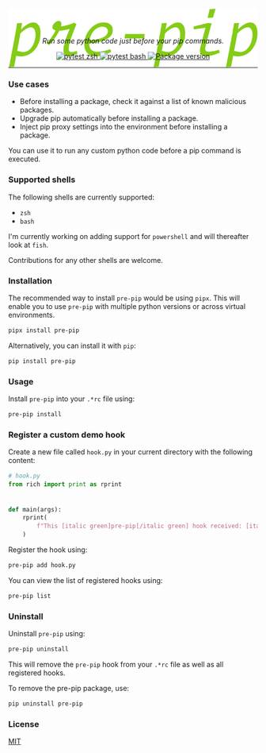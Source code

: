 <p align="center" style="height: 3em;">
    <img src="https://raw.githubusercontent.com/RatulMaharaj/pre-pip/main/pre-pip.svg" alt="pre-pip" align="center"></img>
</p>
<p align="center">
    <em>Run some python code just before your pip commands.</em>
</p>

<p align="center">
<a href="https://github.com/RatulMaharaj/pre-pip/actions/workflows/python-test-zsh.yml" target="_blank">
    <img src="https://github.com/RatulMaharaj/pre-pip/actions/workflows/python-test-zsh.yml/badge.svg" alt="pytest zsh">
</a>
<a href="https://github.com/RatulMaharaj/pre-pip/actions/workflows/python-test-bash.yml" target="_blank">
    <img src="https://github.com/RatulMaharaj/pre-pip/actions/workflows/python-test-bash.yml/badge.svg" alt="pytest bash">
</a>
<a href="https://pypi.org/project/pre-pip" target="_blank">
    <img src="https://img.shields.io/pypi/v/pre-pip?color=%2334D058&label=pypi%20package" alt="Package version">
</a>
</p>

<hr/>

### Use cases

- Before installing a package, check it against a list of known malicious packages.
- Upgrade pip automatically before installing a package.
- Inject pip proxy settings into the environment before installing a package.

You can use it to run any custom python code before a pip command is executed.

### Supported shells

The following shells are currently supported:

- `zsh`
- `bash`

I'm currently working on adding support for `powershell` and will thereafter look at `fish`.

Contributions for any other shells are welcome.

### Installation

The recommended way to install `pre-pip` would be using `pipx`. This will enable you to use `pre-pip` with multiple python versions or across virtual environments.

```sh
pipx install pre-pip
```

Alternatively, you can install it with `pip`:

```sh
pip install pre-pip
```

### Usage

Install `pre-pip` into your `.*rc` file using:

```sh
pre-pip install
```

### Register a custom demo hook

Create a new file called `hook.py` in your current directory with the following content:

```python
# hook.py
from rich import print as rprint


def main(args):
    rprint(
        f"This [italic green]pre-pip[/italic green] hook received: [italic cyan]{args}[/italic cyan]",
    )

```

Register the hook using:

```sh
pre-pip add hook.py
```

You can view the list of registered hooks using:

```sh
pre-pip list
```

### Uninstall

Uninstall `pre-pip` using:

```sh
pre-pip uninstall
```

This will remove the `pre-pip` hook from your `.*rc` file as well as all registered hooks.

To remove the pre-pip package, use:

```sh
pip uninstall pre-pip
```

### License

[MIT](LICENSE)
